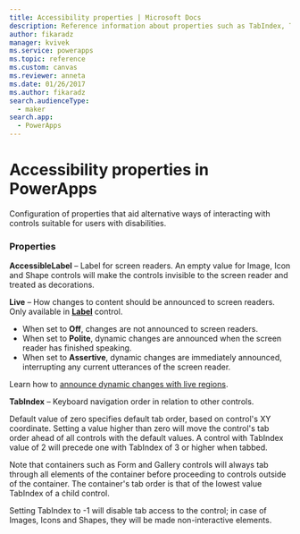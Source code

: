 ```yaml
---
title: Accessibility properties | Microsoft Docs
description: Reference information about properties such as TabIndex, Tooltip
author: fikaradz
manager: kvivek
ms.service: powerapps
ms.topic: reference
ms.custom: canvas
ms.reviewer: anneta
ms.date: 01/26/2017
ms.author: fikaradz
search.audienceType: 
  - maker
search.app: 
  - PowerApps
---
```

# Accessibility properties in PowerApps
Configuration of properties that aid alternative ways of interacting with controls suitable for users with disabilities.

### Properties
**AccessibleLabel** – Label for screen readers. An empty value for Image, Icon and Shape controls will make the controls invisible to the screen reader and treated as decorations.

**Live** – How changes to content should be announced to screen readers. Only available in **[Label](control-text-box.md)** control.
* When set to **Off**, changes are not announced to screen readers.
* When set to **Polite**, dynamic changes are announced when the screen reader has finished speaking.
* When set to **Assertive**, dynamic changes are immediately announced, interrupting any current utterances of the screen reader.

Learn how to [announce dynamic changes with live regions](../accessible-apps-live-regions.md).

**TabIndex** –  Keyboard navigation order in relation to other controls.

Default value of zero specifies default tab order, based on control's XY coordinate.  Setting a value higher than zero will move the control's tab order ahead of all controls with the default values.  A control with TabIndex value of 2 will precede one with TabIndex of 3 or higher when tabbed.

Note that containers such as Form and Gallery controls will always tab through all elements of the container before proceeding to controls outside of the container.  The container's tab order is that of the lowest value TabIndex of a child control.

Setting TabIndex to -1 will disable tab access to the control; in case of Images, Icons and Shapes, they will be made non-interactive elements.
